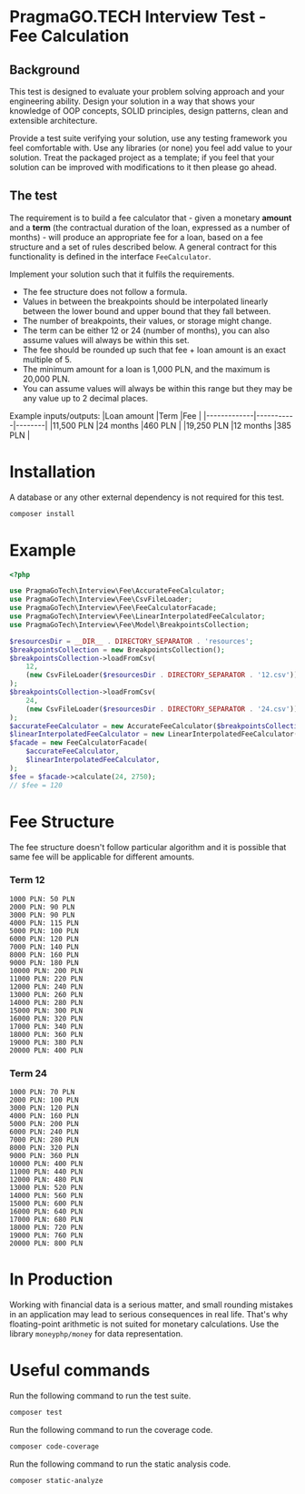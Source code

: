 PragmaGO.TECH Interview Test - Fee Calculation
=====

## Background

This test is designed to evaluate your problem solving approach and your engineering ability. Design your solution in a way that shows your knowledge of OOP concepts, SOLID principles, design patterns, clean and extensible architecture.

Provide a test suite verifying your solution, use any testing framework you feel comfortable with. Use any libraries (or none) you feel add value to your solution. Treat the packaged project as a template; if you feel that your solution can be improved with modifications to it then please go ahead.

## The test

The requirement is to build a fee calculator that - given a monetary **amount** and a **term** (the contractual duration of the loan, expressed as a number of months) - will produce an appropriate fee for a loan, based on a fee structure and a set of rules described below. A general contract for this functionality is defined in the interface `FeeCalculator`.

Implement your solution such that it fulfils the requirements.

- The fee structure does not follow a formula.
- Values in between the breakpoints should be interpolated linearly between the lower bound and upper bound that they fall between.
- The number of breakpoints, their values, or storage might change.
- The term can be either 12 or 24 (number of months), you can also assume values will always be within this set.
- The fee should be rounded up such that fee + loan amount is an exact multiple of 5.
- The minimum amount for a loan is 1,000 PLN, and the maximum is 20,000 PLN.
- You can assume values will always be within this range but they may be any value up to 2 decimal places.

Example inputs/outputs:
|Loan amount  |Term       |Fee     |
|-------------|-----------|--------|
|11,500 PLN   |24 months  |460 PLN |
|19,250 PLN   |12 months  |385 PLN |

# Installation
A database or any other external dependency is not required for this test.

```bash
composer install
```

# Example

```php
<?php

use PragmaGoTech\Interview\Fee\AccurateFeeCalculator;
use PragmaGoTech\Interview\Fee\CsvFileLoader;
use PragmaGoTech\Interview\Fee\FeeCalculatorFacade;
use PragmaGoTech\Interview\Fee\LinearInterpolatedFeeCalculator;
use PragmaGoTech\Interview\Fee\Model\BreakpointsCollection;

$resourcesDir = __DIR__ . DIRECTORY_SEPARATOR . 'resources';
$breakpointsCollection = new BreakpointsCollection();
$breakpointsCollection->loadFromCsv(
    12,
    (new CsvFileLoader($resourcesDir . DIRECTORY_SEPARATOR . '12.csv'))
);
$breakpointsCollection->loadFromCsv(
    24,
    (new CsvFileLoader($resourcesDir . DIRECTORY_SEPARATOR . '24.csv'))
);
$accurateFeeCalculator = new AccurateFeeCalculator($breakpointsCollection);
$linearInterpolatedFeeCalculator = new LinearInterpolatedFeeCalculator($breakpointsCollection);
$facade = new FeeCalculatorFacade(
    $accurateFeeCalculator,
    $linearInterpolatedFeeCalculator,
);
$fee = $facade->calculate(24, 2750);
// $fee = 120
```

# Fee Structure
The fee structure doesn't follow particular algorithm and it is possible that same fee will be applicable for different amounts.

### Term 12
```
1000 PLN: 50 PLN
2000 PLN: 90 PLN
3000 PLN: 90 PLN
4000 PLN: 115 PLN
5000 PLN: 100 PLN
6000 PLN: 120 PLN
7000 PLN: 140 PLN
8000 PLN: 160 PLN
9000 PLN: 180 PLN
10000 PLN: 200 PLN
11000 PLN: 220 PLN
12000 PLN: 240 PLN
13000 PLN: 260 PLN
14000 PLN: 280 PLN
15000 PLN: 300 PLN
16000 PLN: 320 PLN
17000 PLN: 340 PLN
18000 PLN: 360 PLN
19000 PLN: 380 PLN
20000 PLN: 400 PLN
```

### Term 24

```
1000 PLN: 70 PLN
2000 PLN: 100 PLN
3000 PLN: 120 PLN
4000 PLN: 160 PLN
5000 PLN: 200 PLN
6000 PLN: 240 PLN
7000 PLN: 280 PLN
8000 PLN: 320 PLN
9000 PLN: 360 PLN
10000 PLN: 400 PLN
11000 PLN: 440 PLN
12000 PLN: 480 PLN
13000 PLN: 520 PLN
14000 PLN: 560 PLN
15000 PLN: 600 PLN
16000 PLN: 640 PLN
17000 PLN: 680 PLN
18000 PLN: 720 PLN
19000 PLN: 760 PLN
20000 PLN: 800 PLN
```

# In Production

Working with financial data is a serious matter, and small rounding mistakes in an application may lead to serious consequences in real life. That's why floating-point arithmetic is not suited for monetary calculations. 
Use the library `moneyphp/money` for data representation.

# Useful commands

Run the following command to run the test suite. 

```bash
composer test
```

Run the following command to run the coverage code.

```bash
composer code-coverage
```

Run the following command to run the static analysis code.

```bash
composer static-analyze
```
